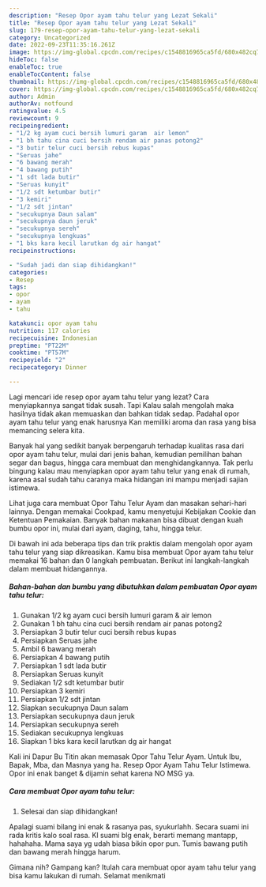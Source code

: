 ```yaml
---
description: "Resep Opor ayam tahu telur yang Lezat Sekali"
title: "Resep Opor ayam tahu telur yang Lezat Sekali"
slug: 179-resep-opor-ayam-tahu-telur-yang-lezat-sekali
category: Uncategorized
date: 2022-09-23T11:35:16.261Z
image: https://img-global.cpcdn.com/recipes/c1548816965ca5fd/680x482cq70/opor-ayam-tahu-telur-foto-resep-utama.jpg
hideToc: false
enableToc: true
enableTocContent: false
thumbnail: https://img-global.cpcdn.com/recipes/c1548816965ca5fd/680x482cq70/opor-ayam-tahu-telur-foto-resep-utama.jpg
cover: https://img-global.cpcdn.com/recipes/c1548816965ca5fd/680x482cq70/opor-ayam-tahu-telur-foto-resep-utama.jpg
author: Admin
authorAv: notfound
ratingvalue: 4.5
reviewcount: 9
recipeingredient:
- "1/2 kg ayam cuci bersih lumuri garam  air lemon"
- "1 bh tahu cina cuci bersih rendam air panas potong2"
- "3 butir telur cuci bersih rebus kupas"
- "Seruas jahe"
- "6 bawang merah"
- "4 bawang putih"
- "1 sdt lada butir"
- "Seruas kunyit"
- "1/2 sdt ketumbar butir"
- "3 kemiri"
- "1/2 sdt jintan"
- "secukupnya Daun salam"
- "secukupnya daun jeruk"
- "secukupnya sereh"
- "secukupnya lengkuas"
- "1 bks kara kecil larutkan dg air hangat"
recipeinstructions:

- "Sudah jadi dan siap dihidangkan!"
categories:
- Resep
tags:
- opor
- ayam
- tahu

katakunci: opor ayam tahu 
nutrition: 117 calories
recipecuisine: Indonesian
preptime: "PT22M"
cooktime: "PT57M"
recipeyield: "2"
recipecategory: Dinner

---
```



Lagi mencari ide resep opor ayam tahu telur yang lezat? Cara menyiapkannya sangat tidak susah. Tapi Kalau salah mengolah maka hasilnya tidak akan memuaskan dan bahkan tidak sedap. Padahal opor ayam tahu telur yang enak harusnya Kan memiliki aroma dan rasa yang bisa memancing selera kita.


Banyak hal yang sedikit banyak berpengaruh terhadap kualitas rasa dari opor ayam tahu telur, mulai dari jenis bahan, kemudian pemilihan bahan segar dan bagus, hingga cara membuat dan menghidangkannya. Tak perlu bingung kalau mau menyiapkan opor ayam tahu telur yang enak di rumah, karena asal sudah tahu caranya maka hidangan ini mampu menjadi sajian istimewa.

Lihat juga cara membuat Opor Tahu Telur Ayam dan masakan sehari-hari lainnya. Dengan memakai Cookpad, kamu menyetujui Kebijakan Cookie dan Ketentuan Pemakaian. Banyak bahan makanan bisa dibuat dengan kuah bumbu opor ini, mulai dari ayam, daging, tahu, hingga telur.


Di bawah ini ada beberapa tips dan trik praktis dalam mengolah opor ayam tahu telur yang siap dikreasikan. Kamu bisa membuat Opor ayam tahu telur memakai 16 bahan dan 0 langkah pembuatan. Berikut ini langkah-langkah dalam membuat hidangannya.

<!--inarticleads1-->

##### Bahan-bahan dan bumbu yang dibutuhkan dalam pembuatan Opor ayam tahu telur:

1. Gunakan 1/2 kg ayam cuci bersih lumuri garam &amp; air lemon
1. Gunakan 1 bh tahu cina cuci bersih rendam air panas potong2
1. Persiapkan 3 butir telur cuci bersih rebus kupas
1. Persiapkan Seruas jahe
1. Ambil 6 bawang merah
1. Persiapkan 4 bawang putih
1. Persiapkan 1 sdt lada butir
1. Persiapkan Seruas kunyit
1. Sediakan 1/2 sdt ketumbar butir
1. Persiapkan 3 kemiri
1. Persiapkan 1/2 sdt jintan
1. Siapkan secukupnya Daun salam
1. Persiapkan secukupnya daun jeruk
1. Persiapkan secukupnya sereh
1. Sediakan secukupnya lengkuas
1. Siapkan 1 bks kara kecil larutkan dg air hangat


Kali ini Dapur Bu Titin akan memasak Opor Tahu Telur Ayam. Untuk Ibu, Bapak, Mba, dan Masnya yang ha. Resep Opor Ayam Tahu Telur Istimewa. Opor ini enak banget &amp; dijamin sehat karena NO MSG ya. 

<!--inarticleads2-->

##### Cara membuat Opor ayam tahu telur:


1. Selesai dan siap dihidangkan!

Apalagi suami bilang ini enak &amp; rasanya pas, syukurlahh. Secara suami ini rada kritis kalo soal rasa. Kl suami blg enak, berarti memang mantapp, hahahaha. Mama saya yg udah biasa bikin opor pun. Tumis bawang putih dan bawang merah hingga harum. 

Gimana nih? Gampang kan? Itulah cara membuat opor ayam tahu telur yang bisa kamu lakukan di rumah. Selamat menikmati
